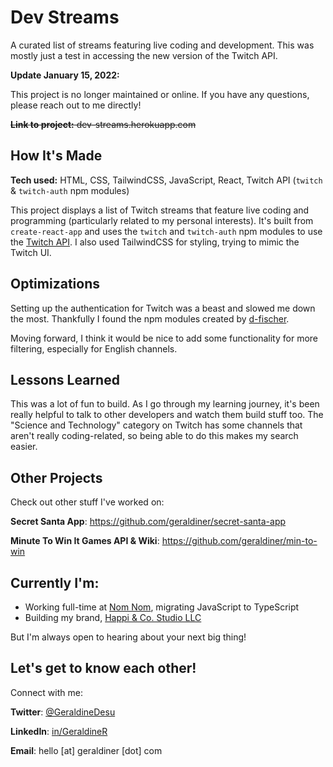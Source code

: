 # Dev Streams

A curated list of streams featuring live coding and development. This was mostly just a test in accessing the new version of the Twitch API.

**Update January 15, 2022:**

This project is no longer maintained or online. If you have any questions, please reach out to me directly!

~~**Link to project:** dev-streams.herokuapp.com~~

## How It's Made

**Tech used:** HTML, CSS, TailwindCSS, JavaScript, React, Twitch API (`twitch` & `twitch-auth` npm modules)

This project displays a list of Twitch streams that feature live coding and programming (particularly related to my personal interests). It's built from `create-react-app` and uses the `twitch` and `twitch-auth` npm modules to use the [Twitch API](https://dev.twitch.tv/). I also used TailwindCSS for styling, trying to mimic the Twitch UI.

## Optimizations

Setting up the authentication for Twitch was a beast and slowed me down the most. Thankfully I found the npm modules created by [d-fischer](https://d-fischer.github.io/twitch/).

Moving forward, I think it would be nice to add some functionality for more filtering, especially for English channels.

## Lessons Learned

This was a lot of fun to build. As I go through my learning journey, it's been really helpful to talk to other developers and watch them build stuff too. The "Science and Technology" category on Twitch has some channels that aren't really coding-related, so being able to do this makes my search easier.






## Other Projects

Check out other stuff I've worked on:

**Secret Santa App**: https://github.com/geraldiner/secret-santa-app

**Minute To Win It Games API & Wiki**: https://github.com/geraldiner/min-to-win

## Currently I'm:

- Working full-time at <a target="_blank" href="https://nomnomnow.com">Nom Nom</a>, migrating JavaScript to TypeScript
- Building my brand, <a target="_blank" href="https://happiandco.com">Happi & Co. Studio LLC</a>

But I'm always open to hearing about your next big thing!

## Let's get to know each other!

Connect with me:

**Twitter**: [@GeraldineDesu](https://twitter.com/geraldinedesu)

**LinkedIn**: [in/GeraldineR](https://linkedin.com/in/geraldiner)

**Email**: hello [at] geraldiner [dot] com
